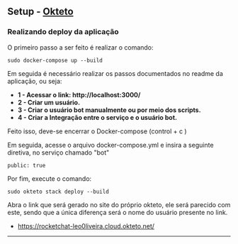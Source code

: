 ##  Setup - [Okteto](https://www.okteto.com/)
### Realizando deploy da aplicação 

O primeiro passo a ser feito é realizar o comando:
```
sudo docker-compose up --build 
```
Em seguida é necessário realizar os passos documentados no readme da aplicação, ou seja:
- **1 - Acessar o link: http://localhost:3000/**
- **2 - Criar um usuário.**
- **3 - Criar o usuário bot manualmente ou por meio dos scripts.**
- **4 - Criar a Integração entre o serviço e o usuário bot.**

Feito isso, deve-se encerrar o Docker-compose (control + c )

Em seguida, acesse o arquivo docker-compose.yml e insira a seguinte diretiva, no serviço chamado "bot"

```
public: true 
```


Por fim, execute o comando:
```
sudo okteto stack deploy --build
```
Abra o link que será gerado no site do próprio okteto, ele será parecido com este, sendo que a única diferença será o nome do usuário presente no link.
* https://rocketchat-leo0liveira.cloud.okteto.net/
---
